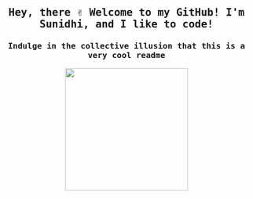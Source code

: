
<h2 align="center"><samp> Hey, there ✌️ Welcome to my GitHub! I'm Sunidhi, and I like to code! </samp></h4>

<h3 align="center"><samp> Indulge in the collective illusion that this is a very cool readme </samp></h4>

<p align="center">
  <img width="250" src="https://media.giphy.com/media/MT5UUV1d4CXE2A37Dg/giphy.gif">
</p>
